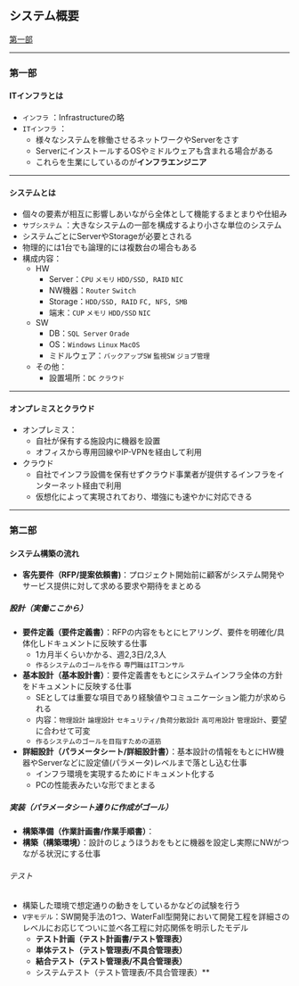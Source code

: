 ## システム概要

[第一部](#第一部)

--- 

### 第一部


#### ITインフラとは

- `インフラ` ：Infrastructureの略
- `ITインフラ` ：
  - 様々なシステムを稼働させるネットワークやServerをさす
  - ServerにインストールするOSやミドルウェアも含まれる場合がある
  - これらを生業にしているのが**インフラエンジニア**

---

#### システムとは

- 個々の要素が相互に影響しあいながら全体として機能するまとまりや仕組み
- `サブシステム` ：大きなシステムの一部を構成するより小さな単位のシステム
- システムごとにServerやStorageが必要とされる
- 物理的には1台でも論理的には複数台の場合もある
- 構成内容：
  - HW
    - Server：`CPU` `メモリ` `HDD/SSD, RAID` `NIC`
    - NW機器：`Router` `Switch`
    - Storage：`HDD/SSD, RAID` `FC, NFS, SMB`
    - 端末：`CUP` `メモリ` `HDD/SSD` `NIC`
  - SW
    - DB：`SQL Server` `Orade`
    - OS：`Windows` `Linux` `MacOS`
    - ミドルウェア：`バックアップSW` `監視SW` `ジョブ管理`
  - その他：
    - 設置場所：`DC` `クラウド`

---

#### オンプレミスとクラウド

- オンプレミス：
  - 自社が保有する施設内に機器を設置
  - オフィスから専用回線やIP-VPNを経由して利用
- クラウド
  - 自社でインフラ設備を保有せずクラウド事業者が提供するインフラをインターネット経由で利用
  - 仮想化によって実現されており、増強にも速やかに対応できる

---

### 第二部


#### システム構築の流れ

- **客先要件（RFP/提案依頼書)**：プロジェクト開始前に顧客がシステム開発やサービス提供に対して求める要求や期待をまとめる
##### 設計（実働ここから）
  - **要件定義（要件定義書）**：RFPの内容をもとにヒアリング、要件を明確化/具体化しドキュメントに反映する仕事
    - 1カ月半くらいかかる、週2,3日/2,3人
    - `作るシステムのゴールを作る` `専門職はITコンサル`
  - **基本設計（基本設計書）**：要件定義書をもとにシステムインフラ全体の方針をドキュメントに反映する仕事
    - SEとしては重要な項目であり経験値やコミュニケーション能力が求められる
    - 内容：`物理設計` `論理設計` `セキュリティ/負荷分散設計` `高可用設計` `管理設計`、要望に合わせて可変
    - `作るシステムのゴールを目指すための道筋` 
  - **詳細設計（パラメータシート/詳細設計書）**：基本設計の情報をもとにHW機器やServerなどに設定値(パラメータ)レベルまで落とし込む仕事
    - インフラ環境を実現するためにドキュメント化する
    - PCの性能表みたいな形でまとまる
##### 実装（パラメータシート通りに作成がゴール）      
  - **構築準備（作業計画書/作業手順書）**：
  - **構築（構築環境）**：設計のじょうほうおをもとに機器を設定し実際にNWがつながる状況にする仕事
###### テスト 
- 構築した環境で想定通りの動きをしているかなどの試験を行う
- `V字モデル`：SW開発手法の1つ、WaterFall型開発において開発工程を詳細さのレベルにお応じてついに並べ各工程に対応関係を明示したモデル
  - **テスト計画（テスト計画書/テスト管理表）**
  - **単体テスト（テスト管理表/不具合管理表）**
  - **結合テスト（テスト管理表/不具合管理表）**
  - システムテスト（テスト管理表/不具合管理表）**

